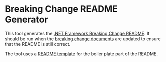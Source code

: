 # Breaking Change README Generator

This tool generates the [.NET Framework Breaking Change README](https://github.com/Microsoft/dotnet/blob/master/Documentation/compatibility/README.md). It should be run when the [breaking change documents](https://github.com/Microsoft/dotnet/blob/master/Documentation/compatibility) are updated to ensure that the README is still correct.

The tool uses a [README template](README-template.md) for the boiler plate part of the README.
